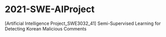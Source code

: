 # 2021-SWE-AIProject
[Artificial Intelligence Project_SWE3032_41] Semi-Supervised Learning for  Detecting Korean Malicious Comments 
